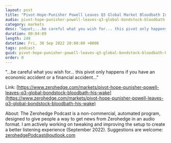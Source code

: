 ```yaml
---
layout: post
title: "Pivot-Hope-Punisher Powell Leaves Q3 Global Market Bloodbath In His Wake"
audio: pivot-hope-punisher-powell-leaves-q3-global-bondstock-bloodbath-his-wake-0
category: markets
desc: "&quot;...be careful what you wish for... this pivot only happens if you have an economic accident or a financial accident...&quot;"
duration: 00:04:09
length: 249
datetime: Fri, 30 Sep 2022 20:00:00 +0000
tags: podcast
guid: pivot-hope-punisher-powell-leaves-q3-global-bondstock-bloodbath-his-wake-0
order: 0
---
```

&quot;...be careful what you wish for... this pivot only happens if you have an economic accident or a financial accident...&quot;

Link: [https://www.zerohedge.com/markets/pivot-hope-punisher-powell-leaves-q3-global-bondstock-bloodbath-his-wake](https://www.zerohedge.com/markets/pivot-hope-punisher-powell-leaves-q3-global-bondstock-bloodbath-his-wake)

About: The Zerohedge Podcast is a non-commercial, automated program, designed to give people a way to get news from Zerohedge in an audio format.  I am actively working on tweaking and improving the setup to create a better listening experience (September 2022).  Suggestions are welcome: [zerohedgePodcast@outlook.com](mailto:zerohedgePodcast@outlook.com)